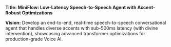 **Title: MiniFlow: Low-Latency Speech-to-Speech Agent with Accent-Robust Optimizations**

**Vision:** Develop an end-to-end, real-time speech-to-speech conversational agent that handles diverse accents with sub-500ms latency (with divine intervention), showcasing advanced transformer optimizations for production-grade Voice AI.
